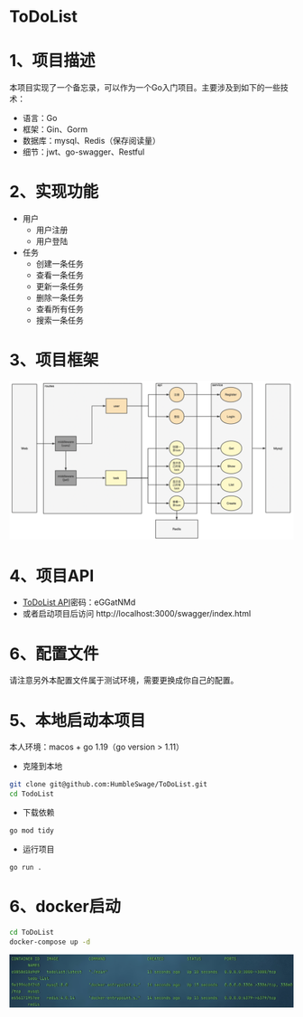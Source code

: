 # ToDoList
# 1、项目描述
本项目实现了一个备忘录，可以作为一个Go入门项目。主要涉及到如下的一些技术：

- 语言：Go
- 框架：Gin、Gorm
- 数据库：mysql、Redis（保存阅读量）
- 细节：jwt、go-swagger、Restful
# 2、实现功能
- 用户
  - 用户注册
  - 用户登陆
- 任务
  - 创建一条任务
  - 查看一条任务
  - 更新一条任务
  - 删除一条任务
  - 查看所有任务
  - 搜索一条任务


# 3、项目框架
![](docs/%E9%A1%B9%E7%9B%AE%E6%A1%86%E6%9E%B6.png)

# 4、项目API
- [ToDoList API](https://www.showdoc.com.cn/2117826241503629/9518449753495922)密码：eGGatNMd
- 或者启动项目后访问 <a>http://localhost:3000/swagger/index.html</a>

# 6、配置文件
请注意另外本配置文件属于测试环境，需要更换成你自己的配置。
# 5、本地启动本项目
本人环境：macos + go 1.19（go version > 1.11）
- 克隆到本地
```bash
git clone git@github.com:HumbleSwage/ToDoList.git
cd TodoList
```
- 下载依赖
```bash
go mod tidy
```
- 运行项目
```bash
go run .
```



# 6、docker启动

```bash
cd ToDoList
docker-compose up -d
```

![截屏2022-12-08 19.03.19](docs/docker.png)
